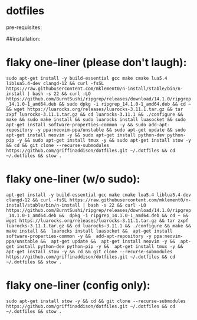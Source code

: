 # dotfiles

pre-requisites:


##installation:

# flaky one-liner (please don't laugh):
```sudo apt-get install -y build-essential gcc make cmake lua5.4 liblua5.4-dev clangd-12 && curl -fsSL https://raw.githubusercontent.com/mklement0/n-install/stable/bin/n-install | bash -s 22 && curl -LO https://github.com/BurntSushi/ripgrep/releases/download/14.1.0/ripgrep_14.1.0-1_amd64.deb && sudo dpkg -i ripgrep_14.1.0-1_amd64.deb && cd ~ && wget https://luarocks.org/releases/luarocks-3.11.1.tar.gz && tar zxpf luarocks-3.11.1.tar.gz && cd luarocks-3.11.1 && ./configure && make && sudo make install && sudo luarocks install luasocket && sudo apt-get install software-properties-common -y && sudo add-apt-repository -y ppa:neovim-ppa/unstable && sudo apt-get update && sudo apt-get install neovim -y && sudo apt-get install python-dev python-pip -y && sudo apt-get install tmux -y && sudo apt-get install stow -y && cd && git clone --recurse-submodules https://github.com/griffinaddison/dotfiles.git ~/.dotfiles && cd ~/.dotfiles && stow . ```

# flaky one-liner (w/o sudo):
``` apt-get install -y build-essential gcc make cmake lua5.4 liblua5.4-dev clangd-12 && curl -fsSL https://raw.githubusercontent.com/mklement0/n-install/stable/bin/n-install | bash -s 22 && curl -LO https://github.com/BurntSushi/ripgrep/releases/download/14.1.0/ripgrep_14.1.0-1_amd64.deb &&  dpkg -i ripgrep_14.1.0-1_amd64.deb && cd ~ && wget https://luarocks.org/releases/luarocks-3.11.1.tar.gz && tar zxpf luarocks-3.11.1.tar.gz && cd luarocks-3.11.1 && ./configure && make &&  make install &&  luarocks install luasocket &&  apt-get install software-properties-common -y &&  add-apt-repository -y ppa:neovim-ppa/unstable &&  apt-get update &&  apt-get install neovim -y &&  apt-get install python-dev python-pip -y &&  apt-get install tmux -y &&  apt-get install stow -y && cd && git clone --recurse-submodules https://github.com/griffinaddison/dotfiles.git ~/.dotfiles && cd ~/.dotfiles && stow . ```


# flaky one-liner (config only):
```sudo apt-get install stow -y && cd && git clone --recurse-submodules https://github.com/griffinaddison/dotfiles.git ~/.dotfiles && cd ~/.dotfiles && stow . ```
